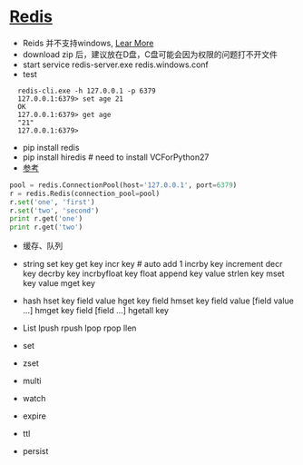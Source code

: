 # [Redis](https://redis.io/ "官网")
* Reids 并不支持windows, [Lear More](https://github.com/MicrosoftArchive/redis)
* download zip 后，建议放在D盘，C盘可能会因为权限的问题打不开文件
* start service
  redis-server.exe redis.windows.conf
* test
```
  redis-cli.exe -h 127.0.0.1 -p 6379
  127.0.0.1:6379> set age 21
  OK
  127.0.0.1:6379> get age
  "21"
  127.0.0.1:6379>
```
* pip install redis
* pip install hiredis # need to install VCForPython27
* [参考](http://blog.csdn.net/xiongchun11/article/details/68483659)

```python
pool = redis.ConnectionPool(host='127.0.0.1', port=6379)
r = redis.Redis(connection_pool=pool)
r.set('one', 'first')
r.set('two', 'second')
print r.get('one')
print r.get('two')
```

* 缓存、队列
* string
  set key
  get key
  incr key  # auto add 1
  incrby key increment
  decr key
  decrby key
  incrbyfloat key float
  append key value
  strlen key
  mset key value
  mget key

* hash
  hset key field value
  hget key field
  hmset key field value [field value ...]
  hmget key field [field ...]
  hgetall key

* List
  lpush
  rpush
  lpop
  rpop
  llen
* set
* zset
* multi
* watch
* expire
* ttl
* persist
